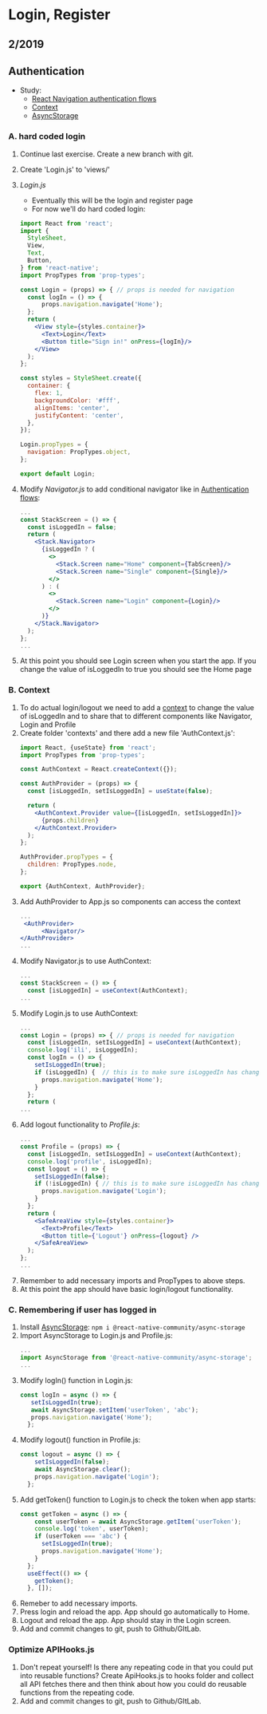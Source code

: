 # Login, Register

## 2/2019

## Authentication

* Study:
  * [React Navigation authentication flows](https://reactnavigation.org/docs/auth-flow/)
  * [Context](https://upmostly.com/tutorials/how-to-use-the-usecontext-hook-in-react)
  * [AsyncStorage](https://react-native-community.github.io/async-storage/docs/usage/)
                                                                                       
### A. hard coded login

1. Continue last exercise. Create a new branch with git.
1. Create 'Login.js' to 'views/'
1. _Login.js_
    * Eventually this will be the login and register page
    * For now we'll do hard coded login:

    ```jsx harmony
    import React from 'react';
    import {
      StyleSheet,
      View,
      Text,
      Button,
    } from 'react-native';
    import PropTypes from 'prop-types';   
    
    const Login = (props) => { // props is needed for navigation   
      const logIn = () => {
          props.navigation.navigate('Home');
      };
      return (
        <View style={styles.container}>
          <Text>Login</Text>
          <Button title="Sign in!" onPress={logIn}/>
        </View>
      );
    };
    
    const styles = StyleSheet.create({
      container: {
        flex: 1,
        backgroundColor: '#fff',
        alignItems: 'center',
        justifyContent: 'center',
      },
    });
    
    Login.propTypes = {
      navigation: PropTypes.object,
    };
    
    export default Login;

   ```

1. Modify _Navigator.js_ to add conditional navigator like in [Authentication flows](https://reactnavigation.org/docs/auth-flow/):

   ```jsx harmony
   ...
   const StackScreen = () => {
     const isLoggedIn = false;
     return (
       <Stack.Navigator>
         {isLoggedIn ? (
           <>
             <Stack.Screen name="Home" component={TabScreen}/>
             <Stack.Screen name="Single" component={Single}/>
           </>
         ) : (
           <>
             <Stack.Screen name="Login" component={Login}/>
           </>
         )}
       </Stack.Navigator>
     );
   };
   ...
   ```

1. At this point you should see Login screen when you start the app. If you change the value of isLoggedIn to true you should see the Home page

### B. Context
1. To do actual login/logout we need to add a [context](https://reactjs.org/docs/context.html) to change the value of isLoggedIn and to share that to different components like Navigator, Login and Profile
1. Create folder 'contexts' and there add a new file 'AuthContext.js':
   ```jsx
   import React, {useState} from 'react';
   import PropTypes from 'prop-types';
   
   const AuthContext = React.createContext({});
   
   const AuthProvider = (props) => {
     const [isLoggedIn, setIsLoggedIn] = useState(false);
   
     return (
       <AuthContext.Provider value={[isLoggedIn, setIsLoggedIn]}>
         {props.children}
       </AuthContext.Provider>
     );
   };
   
   AuthProvider.propTypes = {
     children: PropTypes.node,
   };
   
   export {AuthContext, AuthProvider};
   ```
1. Add AuthProvider to App.js so components can access the context
   ```jsx
   ...
    <AuthProvider>
         <Navigator/>   
   </AuthProvider>
   ...
   ```
1. Modify Navigator.js to use AuthContext:
   ```jsx
   ...
   const StackScreen = () => {
     const [isLoggedIn] = useContext(AuthContext);
   ...
   ```
1. Modify Login.js to use AuthContext:
   ```jsx
   ...
   const Login = (props) => { // props is needed for navigation
     const [isLoggedIn, setIsLoggedIn] = useContext(AuthContext);
     console.log('ili', isLoggedIn);
     const logIn = () => {
       setIsLoggedIn(true);
       if (isLoggedIn) {  // this is to make sure isLoggedIn has changed, will be removed later
         props.navigation.navigate('Home');
       }
     };
     return (
   ...
   ```
1. Add logout functionality to _Profile.js_:
   ```jsx harmony
   ...
   const Profile = (props) => {
     const [isLoggedIn, setIsLoggedIn] = useContext(AuthContext);
     console.log('profile', isLoggedIn);
     const logout = () => {
       setIsLoggedIn(false);
       if (!isLoggedIn) { // this is to make sure isLoggedIn has changed, will be removed later
         props.navigation.navigate('Login');
       }
     };
     return (
       <SafeAreaView style={styles.container}>
         <Text>Profile</Text>
         <Button title={'Logout'} onPress={logout} />
       </SafeAreaView>
     );
   };
   ...
   ```
1. Remember to add necessary imports and PropTypes to above steps.
1. At this point the app should have basic login/logout functionality.

### C. Remembering if user has logged in
1. Install [AsyncStorage](https://react-native-community.github.io/async-storage/): `npm i @react-native-community/async-storage`
1. Import AsyncStorage to Login.js and Profile.js:
   ```jsx
   ...
   import AsyncStorage from '@react-native-community/async-storage';
   ... 
   ```
1. Modify logIn() function in Login.js:
   ```jsx
   const logIn = async () => {
      setIsLoggedIn(true);   
      await AsyncStorage.setItem('userToken', 'abc');
      props.navigation.navigate('Home');
     };
   ```
1. Modify logout() function in Profile.js:
   ```jsx
   const logout = async () => {
       setIsLoggedIn(false);
       await AsyncStorage.clear();
       props.navigation.navigate('Login');
     };
   ```
1. Add getToken() function to Login.js to check the token when app starts:
   ```jsx
   const getToken = async () => {
       const userToken = await AsyncStorage.getItem('userToken');
       console.log('token', userToken);
       if (userToken === 'abc') {
         setIsLoggedIn(true);
         props.navigation.navigate('Home');
       }
     };
     useEffect(() => {
       getToken();
     }, []);
   ```
1. Remeber to add necessary imports.
1. Press login and reload the app. App should go automatically to Home.
1. Logout and reload the app. App should stay in the Login screen.
1. Add and commit changes to git, push to Github/GItLab.


### Optimize APIHooks.js

1. Don't repeat yourself! Is there any repeating code in that you could put into reusable functions? Create ApiHooks.js to hooks folder and collect all API fetches there and then think about how you could do reusable functions from the repeating code. 
1. Add and commit changes to git, push to Github/GItLab.

